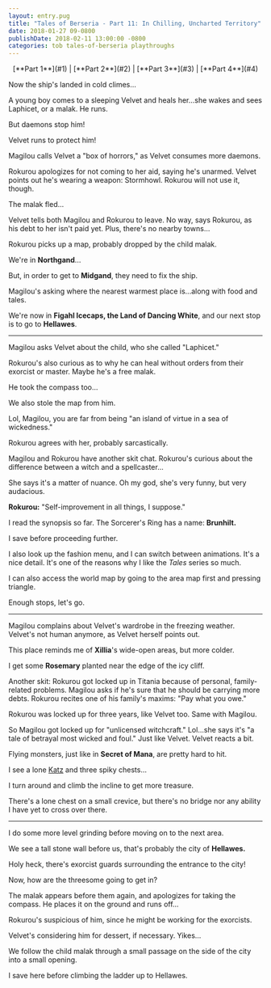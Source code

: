 ```yaml
---
layout: entry.pug
title: "Tales of Berseria - Part 11: In Chilling, Uncharted Territory"
date: 2018-01-27 09-0800
publishDate: 2018-02-11 13:00:00 -0800
categories: tob tales-of-berseria playthroughs
---
```


<p style="text-align: center;">[**Part 1**](#1) | [**Part 2**](#2) | [**Part 3**](#3) | [**Part 4**](#4)</p>

<a name="1"></a>

Now the ship's landed in cold climes...

A young boy comes to a sleeping Velvet and heals her...she wakes and sees Laphicet, or a malak. He runs.

But daemons stop him!

Velvet runs to protect him!

Magilou calls Velvet a "box of horrors," as Velvet consumes more daemons.

Rokurou apologizes for not coming to her aid, saying he's unarmed. Velvet points out he's wearing a weapon: Stormhowl. Rokurou will not use it, though.

The malak fled...

Velvet tells both Magilou and Rokurou to leave. No way, says Rokurou, as his debt to her isn't paid yet. Plus, there's no nearby towns...

Rokurou picks up a map, probably dropped by the child malak.

We're in **Northgand**...

But, in order to get to **Midgand**, they need to fix the ship.

Magilou's asking where the nearest warmest place is...along with food and tales.

We're now in **Figahl Icecaps, the Land of Dancing White**, and our next stop is to go to **Hellawes**.

<a name="2"></a>

---

Magilou asks Velvet about the child, who she called "Laphicet."

Rokurou's also curious as to why he can heal without orders from their exorcist or master. Maybe he's a free malak.

He took the compass too...

We also stole the map from him.

Lol, Magilou, you are far from being "an island of virtue in a sea of wickedness."

Rokurou agrees with her, probably sarcastically.

Magilou and Rokurou have another skit chat. Rokurou's curious about the difference between a witch and a spellcaster...

She says it's a matter of nuance. Oh my god, she's very funny, but very audacious.

**Rokurou:** "Self-improvement in all things, I suppose."

I read the synopsis so far. The Sorcerer's Ring has a name: **Brunhilt.**

I save before proceeding further.

I also look up the fashion menu, and I can switch between animations. It's a nice detail. It's one of the reasons why I like the *Tales* series so much.

I can also access the world map by going to the area map first and pressing triangle.

Enough stops, let's go.

<a name="3"></a>

---

Magilou complains about Velvet's wardrobe in the freezing weather. Velvet's not human anymore, as Velvet herself points out.

This place reminds me of **Xillia**'s wide-open areas, but more colder.

I get some **Rosemary** planted near the edge of the icy cliff.

Another skit: Rokurou got locked up in Titania because of personal, family-related problems. Magilou asks if he's sure that he should be carrying more debts. Rokurou recites one of his family's maxims: "Pay what you owe."

Rokurou was locked up for three years, like Velvet too. Same with Magilou.

So Magilou got locked up for "unlicensed witchcraft." Lol...she says it's "a tale of betrayal most wicked and foul." Just like Velvet. Velvet reacts a bit.

Flying monsters, just like in **Secret of Mana**, are pretty hard to hit.

I see a lone <a href="http://aselia.wikia.com/wiki/Katz">Katz</a> and three spiky chests...

I turn around and climb the incline to get more treasure.

There's a lone chest on a small crevice, but there's no bridge nor any ability I have yet to cross over there.

<a name="4"></a>

---

I do some more level grinding before moving on to the next area.

We see a tall stone wall before us, that's probably the city of **Hellawes.**

Holy heck, there's exorcist guards surrounding the entrance to the city!

Now, how are the threesome going to get in?

The malak appears before them again, and apologizes for taking the compass. He places it on the ground and runs off...

Rokurou's suspicious of him, since he might be working for the exorcists.

Velvet's considering him for dessert, if necessary. Yikes...

We follow the child malak through a small passage on the side of the city into a small opening.

I save here before climbing the ladder up to Hellawes.